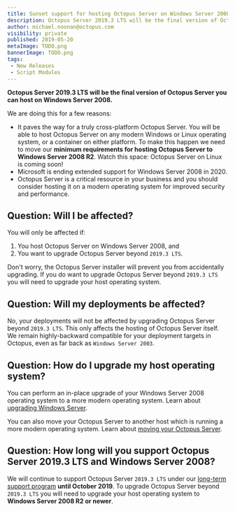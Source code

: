 ```yaml
---
title: Sunset support for hosting Octopus Server on Windows Server 2008
description: Octopus Server 2019.3 LTS will be the final version of Octopus Server which can be hosted on Windows Server 2008. We are doing this to pave the way for a truly cross-platform Octopus Server which can be hosted on any modern Windows or Linux operating system, or in a container of your choice on those platforms.
author: michael.noonan@octopus.com
visibility: private
published: 2019-05-20
metaImage: TODO.png
bannerImage: TODO.png
tags:
 - New Releases
 - Script Modules
---
```


**Octopus Server 2019.3 LTS will be the final version of Octopus Server you can host on Windows Server 2008.**

We are doing this for a few reasons:

- It paves the way for a truly cross-platform Octopus Server. You will be able to host Octopus Server on any modern Windows or Linux operating system, or a container on either platform. To make this happen we need to move our **minimum requirements for hosting Octopus Server to Windows Server 2008 R2**. Watch this space: Octopus Server on Linux is coming soon!
- Microsoft is ending extended support for Windows Server 2008 in 2020.
- Octopus Server is a critical resource in your business and you should consider hosting it on a modern operating system for improved security and performance.

## Question: Will I be affected?

You will only be affected if:

1. You host Octopus Server on Windows Server 2008, and
2. You want to upgrade Octopus Server beyond `2019.3 LTS`.

Don't worry, the Octopus Server installer will prevent you from accidentally upgrading. If you do want to upgrade Octopus Server beyond `2019.3 LTS` you will need to upgrade your host operating system.

## Question: Will my deployments be affected?

No, your deployments will not be affected by upgrading Octopus Server beyond `2019.3 LTS`. This only affects the hosting of Octopus Server itself. We remain highly-backward compatible for your deployment targets in Octopus, even as far back as `Windows Server 2003`.

## Question: How do I upgrade my host operating system?

You can perform an in-place upgrade of your Windows Server 2008 operating system to a more modern operating system. Learn about [upgrading Windows Server](https://docs.microsoft.com/en-us/windows-server/get-started/installation-and-upgrade#upgrading-from-windows-server-2008-r2-or-windows-server-2008).

You can also move your Octopus Server to another host which is running a more modern operating system. Learn about [moving your Octopus Server](https://octopus.com/docs/administration/managing-infrastructure/moving-your-octopus).

## Question: How long will you support Octopus Server 2019.3 LTS and Windows Server 2008?

We will continue to support Octopus Server `2019.3 LTS` under our [long-term support program](https://octopus.com/docs/administration/upgrading/long-term-support) **until October 2019**. To upgrade Octopus Server beyond `2019.3 LTS` you will need to upgrade your host operating system to **Windows Server 2008 R2 or newer**.